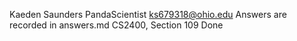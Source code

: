 Kaeden Saunders
PandaScientist
ks679318@ohio.edu
Answers are recorded in answers.md
CS2400, Section 109
Done
